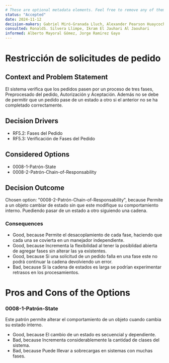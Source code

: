 ```yaml
---
# These are optional metadata elements. Feel free to remove any of them.
status: "Accepted"
date: 2024-11-12
decision-makers: Gabriel Miró-Granada Lluch, Alexander Pearson Huaycochea
consulted: RonaldS. Silvera Llimpe, Ikram El Jauhari Al Jaouhari
informed: Alberto Mayoral Gómez, Jorge Ramirez Gayo
---
```


# Restricción de solicitudes de pedido

## Context and Problem Statement

El sistema verifica que los pedidos pasen por un proceso de tres fases, Preprocesado del pedido, Autorización y Aceptación.
Además no se debe de permitir que un pedido pase de un estado a otro si el anterior no se ha completado correctamente.

<!-- This is an optional element. Feel free to remove. -->
## Decision Drivers

* RF5.2: Fases del Pedido
* RF5.3: Verificación de Fases del Pedido

## Considered Options

* 0008-1-Patrón-State
* 0008-2-Patrón-Chain-of-Responsability

## Decision Outcome

Chosen option: "0008-2-Patrón-Chain-of-Responsability", because 
Permite a un objeto cambiar de estado sin que este modifique su comportamiento interno. Puediendo pasar de un estado a otro siguiendo una cadena.

<!-- This is an optional element. Feel free to remove. -->
### Consequences

* Good, because Permite el desacoplamiento de cada fase, haciendo que cada una se covierta en un manejador independiente.
* Good, because Incrementa la flexibilidad al tener la posiblidad abierta de agregar fases sin alterar las ya existentes.
* Good, because Si una solicitud de un pedido falla en una fase este no podrá continuar la cadena devolviendo un error.
* Bad, because Si la cadena de estados es larga se podrían experimentar retrasos en los procesamientos.


# Pros and Cons of the Options

### 0008-1-Patrón-State

<!-- This is an optional element. Feel free to remove. -->
Este patrón permite alterar el comportamiento de un objeto cuando cambia su estado interno.

* Good, because El cambio de un estado es secuencial y dependiente.
* Bad, because Incrementa considerablemente la cantidad de clases del sistema.
* Bad, because Puede lllevar a sobrecargas en sistemas con muchas fases.
